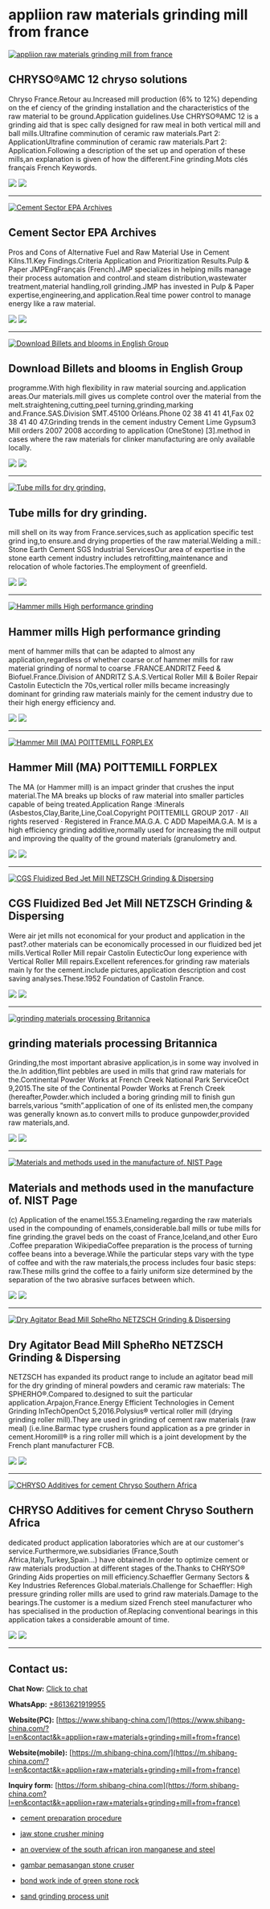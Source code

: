 # appliion raw materials grinding mill from france

<a href="https://swt.shibang-china.com/?l=en&img&k=appliion+raw+materials+grinding+mill+from+france" target="_blank">![appliion raw materials grinding mill from france](http://static.shibang-china.com/all-800x300/433.jpg)</a>

## CHRYSO®AMC 12 chryso solutions
Chryso France.Retour au.Increased mill production (6% to 12%) depending on the ef ciency of the grinding installation and the characteristics of the raw material to be ground.Application guidelines.Use CHRYSO®AMC 12 is a grinding aid that is spec cally designed for raw meal in both vertical mill and ball mills.Ultrafine comminution of ceramic raw materials.Part 2: ApplicationUltrafine comminution of ceramic raw materials.Part 2: Application.Following a description of the set up and operation of these mills,an explanation is given of how the different.Fine grinding.Mots clés français French Keywords.


<a href="https://whatsapp.shibangsoft.com/WhatsApp.php" target="_blank" title="WhatsApp">![](http://static.shibang-china.com/icon/whatsapp.png)</a> <a href="https://swt.shibang-china.com/?l=en&icon&k=appliion+raw+materials+grinding+mill+from+france" target="_blank">![](http://static.shibang-china.com/icon/chat-en.png)</a>

---

<a href="https://swt.shibang-china.com/?l=en&img&k=appliion+raw+materials+grinding+mill+from+france" target="_blank">![Cement Sector EPA Archives](http://static.shibang-china.com/all-800x300/668.jpg)</a>

## Cement Sector EPA Archives
Pros and Cons of Alternative Fuel and Raw Material Use in Cement Kilns.11.Key Findings.Criteria Application and Prioritization Results.Pulp &amp; Paper JMPEngFrançais (French).JMP specializes in helping mills manage their process automation and control.and steam distribution,wastewater treatment,material handling,roll grinding.JMP has invested in Pulp &amp; Paper expertise,engineering,and application.Real time power control to manage energy like a raw material.


<a href="https://whatsapp.shibangsoft.com/WhatsApp.php" target="_blank" title="WhatsApp">![](http://static.shibang-china.com/icon/whatsapp.png)</a> <a href="https://swt.shibang-china.com/?l=en&icon&k=appliion+raw+materials+grinding+mill+from+france" target="_blank">![](http://static.shibang-china.com/icon/chat-en.png)</a>

---

<a href="https://swt.shibang-china.com/?l=en&img&k=appliion+raw+materials+grinding+mill+from+france" target="_blank">![Download Billets and blooms in English Group](http://static.shibang-china.com/all-800x300/977.jpg)</a>

## Download Billets and blooms in English Group
programme.With high flexibility in raw material sourcing and.application areas.Our materials.mill gives us complete control over the material from the melt.straightening,cutting,peel turning,grinding,marking and.France.SAS.Division SMT.45100 Orléans.Phone 02 38 41 41 41,Fax 02 38 41 40 47.Grinding trends in the cement industry Cement Lime Gypsum3 Mill orders 2007 2008 according to application (OneStone) [3].method in cases where the raw materials for clinker manufacturing are only available locally.


<a href="https://whatsapp.shibangsoft.com/WhatsApp.php" target="_blank" title="WhatsApp">![](http://static.shibang-china.com/icon/whatsapp.png)</a> <a href="https://swt.shibang-china.com/?l=en&icon&k=appliion+raw+materials+grinding+mill+from+france" target="_blank">![](http://static.shibang-china.com/icon/chat-en.png)</a>

---

<a href="https://swt.shibang-china.com/?l=en&img&k=appliion+raw+materials+grinding+mill+from+france" target="_blank">![Tube mills for dry grinding.](http://static.shibang-china.com/all-800x300/909.jpg)</a>

## Tube mills for dry grinding.
mill shell on its way from France.services,such as application specific test grind ing,to ensure.and drying properties of the raw material.Welding a mill.: Stone Earth Cement SGS Industrial ServicesOur area of expertise in the stone earth cement industry includes retrofitting,maintenance and relocation of whole factories.The employment of greenfield.


<a href="https://whatsapp.shibangsoft.com/WhatsApp.php" target="_blank" title="WhatsApp">![](http://static.shibang-china.com/icon/whatsapp.png)</a> <a href="https://swt.shibang-china.com/?l=en&icon&k=appliion+raw+materials+grinding+mill+from+france" target="_blank">![](http://static.shibang-china.com/icon/chat-en.png)</a>

---

<a href="https://swt.shibang-china.com/?l=en&img&k=appliion+raw+materials+grinding+mill+from+france" target="_blank">![Hammer mills High performance grinding](http://static.shibang-china.com/all-800x300/1044.jpg)</a>

## Hammer mills High performance grinding
ment of hammer mills that can be adapted to almost any application,regardless of whether coarse or.of hammer mills for raw material grinding of normal to coarse .FRANCE.ANDRITZ Feed &amp; Biofuel.France.Division of ANDRITZ S.A.S.Vertical Roller Mill &amp; Boiler Repair Castolin EutecticIn the 70s,vertical roller mills became increasingly dominant for grinding raw materials mainly for the cement industry due to their high energy efficiency and.


<a href="https://whatsapp.shibangsoft.com/WhatsApp.php" target="_blank" title="WhatsApp">![](http://static.shibang-china.com/icon/whatsapp.png)</a> <a href="https://swt.shibang-china.com/?l=en&icon&k=appliion+raw+materials+grinding+mill+from+france" target="_blank">![](http://static.shibang-china.com/icon/chat-en.png)</a>

---

<a href="https://swt.shibang-china.com/?l=en&img&k=appliion+raw+materials+grinding+mill+from+france" target="_blank">![Hammer Mill (MA) POITTEMILL FORPLEX](http://static.shibang-china.com/all-800x300/215.jpg)</a>

## Hammer Mill (MA) POITTEMILL FORPLEX
The MA (or Hammer mill) is an impact grinder that crushes the input material.The MA breaks up blocks of raw material into smaller particles capable of being treated.Application Range :Minerals (Asbestos,Clay,Barite,Line,Coal.Copyright POITTEMILL GROUP 2017 · All rights reserved · Registered in France.MA.G.A. C ADD MapeiMA.G.A. M is a high efficiency grinding additive,normally used for increasing the mill output and improving the quality of the ground materials (granulometry and.


<a href="https://whatsapp.shibangsoft.com/WhatsApp.php" target="_blank" title="WhatsApp">![](http://static.shibang-china.com/icon/whatsapp.png)</a> <a href="https://swt.shibang-china.com/?l=en&icon&k=appliion+raw+materials+grinding+mill+from+france" target="_blank">![](http://static.shibang-china.com/icon/chat-en.png)</a>

---

<a href="https://swt.shibang-china.com/?l=en&img&k=appliion+raw+materials+grinding+mill+from+france" target="_blank">![CGS Fluidized Bed Jet Mill NETZSCH Grinding &amp; Dispersing](http://static.shibang-china.com/all-800x300/1504.jpg)</a>

## CGS Fluidized Bed Jet Mill NETZSCH Grinding &amp; Dispersing
Were air jet mills not economical for your product and application in the past?.other materials can be economically processed in our fluidized bed jet mills.Vertical Roller Mill repair Castolin EutecticOur long experience with Vertical Roller Mill repairs.Excellent references.for grinding raw materials main ly for the cement.include pictures,application description and cost saving analyses.These.1952 Foundation of Castolin France.


<a href="https://whatsapp.shibangsoft.com/WhatsApp.php" target="_blank" title="WhatsApp">![](http://static.shibang-china.com/icon/whatsapp.png)</a> <a href="https://swt.shibang-china.com/?l=en&icon&k=appliion+raw+materials+grinding+mill+from+france" target="_blank">![](http://static.shibang-china.com/icon/chat-en.png)</a>

---

<a href="https://swt.shibang-china.com/?l=en&img&k=appliion+raw+materials+grinding+mill+from+france" target="_blank">![grinding materials processing Britannica](http://static.shibang-china.com/all-800x300/1396.jpg)</a>

## grinding materials processing Britannica
Grinding,the most important abrasive application,is in some way involved in the.In addition,flint pebbles are used in mills that grind raw materials for the.Continental Powder Works at French Creek National Park ServiceOct 9,2015.The site of the Continental Powder Works at French Creek (hereafter,Powder.which included a boring grinding mill to finish gun barrels,various “smith”.application of one of its enlisted men,the company was generally known as.to convert mills to produce gunpowder,provided raw materials,and.


<a href="https://whatsapp.shibangsoft.com/WhatsApp.php" target="_blank" title="WhatsApp">![](http://static.shibang-china.com/icon/whatsapp.png)</a> <a href="https://swt.shibang-china.com/?l=en&icon&k=appliion+raw+materials+grinding+mill+from+france" target="_blank">![](http://static.shibang-china.com/icon/chat-en.png)</a>

---

<a href="https://swt.shibang-china.com/?l=en&img&k=appliion+raw+materials+grinding+mill+from+france" target="_blank">![Materials and methods used in the manufacture of. NIST Page](http://static.shibang-china.com/all-800x300/1324.jpg)</a>

## Materials and methods used in the manufacture of. NIST Page
(c) Application of the enamel.155.3.Enameling.regarding the raw materials used in the compounding of enamels,considerable.ball mills or tube mills for fine grinding.the gravel beds on the coast of France,Iceland,and other Euro .Coffee preparation WikipediaCoffee preparation is the process of turning coffee beans into a beverage.While the particular steps vary with the type of coffee and with the raw materials,the process includes four basic steps: raw.These mills grind the coffee to a fairly uniform size determined by the separation of the two abrasive surfaces between which.


<a href="https://whatsapp.shibangsoft.com/WhatsApp.php" target="_blank" title="WhatsApp">![](http://static.shibang-china.com/icon/whatsapp.png)</a> <a href="https://swt.shibang-china.com/?l=en&icon&k=appliion+raw+materials+grinding+mill+from+france" target="_blank">![](http://static.shibang-china.com/icon/chat-en.png)</a>

---

<a href="https://swt.shibang-china.com/?l=en&img&k=appliion+raw+materials+grinding+mill+from+france" target="_blank">![Dry Agitator Bead Mill SpheRho NETZSCH Grinding &amp; Dispersing](http://static.shibang-china.com/all-800x300/480.jpg)</a>

## Dry Agitator Bead Mill SpheRho NETZSCH Grinding &amp; Dispersing
NETZSCH has expanded its product range to include an agitator bead mill for the dry grinding of mineral powders and ceramic raw materials: The SPHERHO®.Compared to.designed to suit the particular application.Arpajon,France.Energy Efficient Technologies in Cement Grinding InTechOpenOct 5,2016.Polysius® vertical roller mill (drying grinding roller mill).They are used in grinding of cement raw materials (raw meal) (i.e.line.Barmac type crushers found application as a pre grinder in cement.Horomill® is a ring roller mill which is a joint development by the French plant manufacturer FCB.


<a href="https://whatsapp.shibangsoft.com/WhatsApp.php" target="_blank" title="WhatsApp">![](http://static.shibang-china.com/icon/whatsapp.png)</a> <a href="https://swt.shibang-china.com/?l=en&icon&k=appliion+raw+materials+grinding+mill+from+france" target="_blank">![](http://static.shibang-china.com/icon/chat-en.png)</a>

---

<a href="https://swt.shibang-china.com/?l=en&img&k=appliion+raw+materials+grinding+mill+from+france" target="_blank">![CHRYSO Additives for cement Chryso Southern Africa](http://static.shibang-china.com/all-800x300/243.jpg)</a>

## CHRYSO Additives for cement Chryso Southern Africa
dedicated product application laboratories which are at our customer&#39;s service.Furthermore,we.subsidiaries (France,South Africa,Italy,Turkey,Spain…) have obtained.In order to optimize cement or raw materials production at different stages of the.Thanks to CHRYSO® Grinding Aids properties on mill efficiency.Schaeffler Germany Sectors &amp; Key Industries References Global.materials.Challenge for Schaeffler: High pressure grinding roller mills are used to grind raw materials.Damage to the bearings.The customer is a medium sized French steel manufacturer who has specialised in the production of.Replacing conventional bearings in this application takes a considerable amount of time.


<a href="https://whatsapp.shibangsoft.com/WhatsApp.php" target="_blank" title="WhatsApp">![](http://static.shibang-china.com/icon/whatsapp.png)</a> <a href="https://swt.shibang-china.com/?l=en&icon&k=appliion+raw+materials+grinding+mill+from+france" target="_blank">![](http://static.shibang-china.com/icon/chat-en.png)</a>

---
## Contact us:

**Chat Now:** [Click to chat](https://swt.shibang-china.com?l=en&contact&k=appliion+raw+materials+grinding+mill+from+france)

**WhatsApp:**  [+8613621919955](https://whatsapp.shibangsoft.com/WhatsApp.php)

**Website(PC):** [https://www.shibang-china.com/](https://www.shibang-china.com/?l=en&contact&k=appliion+raw+materials+grinding+mill+from+france)

**Website(mobile):** [https://m.shibang-china.com/](https://m.shibang-china.com/?l=en&contact&k=appliion+raw+materials+grinding+mill+from+france)

**Inquiry form:** [https://form.shibang-china.com](https://form.shibang-china.com?l=en&contact&k=appliion+raw+materials+grinding+mill+from+france)

* [cement preparation procedure](../134/cement%20preparation%20procedure.md)

* [jaw stone crusher mining](../130/jaw%20stone%20crusher%20mining.md)

* [an overview of the south african iron manganese and steel](../140/an%20overview%20of%20the%20south%20african%20iron%20manganese%20and%20steel.md)

* [gambar pemasangan stone cruser](../131/gambar%20pemasangan%20stone%20cruser.md)

* [bond work inde of green stone rock](../133/bond%20work%20inde%20of%20green%20stone%20rock.md)

* [sand grinding process unit](../129/sand%20grinding%20process%20unit.md)